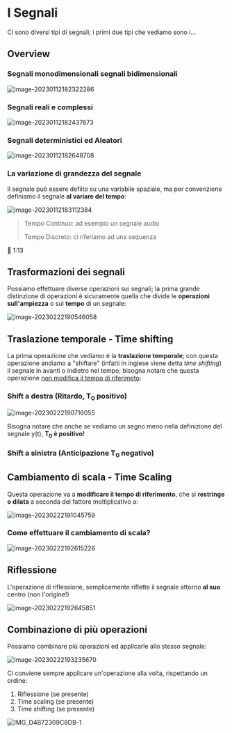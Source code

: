 # I Segnali

Ci sono diversi tipi di segnali; i primi due tipi che vediamo sono i... 

## Overview

### Segnali monodimensionali  segnali bidimensionali

![image-20230112182322286](./assets/image-20230112182322286.png)

### Segnali reali e complessi

![image-20230112182437673](./assets/image-20230112182437673.png)

### Segnali deterministici ed Aleatori

![image-20230112182648708](./assets/image-20230112182648708.png)

### La variazione di grandezza del segnale

Il segnale può essere defiito su una variabile spaziale, ma per convenzione definiamo il segnale **al variare del tempo**:

![image-20230112183112384](./assets/image-20230112183112384.png)

> Tempo Continuo: ad esempio un segnale audio
>
> Tempo Discreto: ci riferiamo ad una sequenza

🏁 1:13

## Trasformazioni dei segnali

Possiamo effettuare diverse operazioni sui segnali; la prima grande distinzione di operazioni è sicuramente quella che divide le **operazioni sull'ampiezza** o sul **tempo** di un segnale:

![image-20230222190546058](./assets/image-20230222190546058.png)

## Traslazione temporale - Time shifting

La prima operazione che vediamo è la **traslazione temporale**; con questa operazione andiamo a "shiftare" (infatti in inglese viene detta _time shifting_) il segnale in avanti o indietro nel tempo; bisogna notare che questa operazione <u>non modifica il tempo di riferimeto</u>:

### Shift a destra (Ritardo, T<sub>0</sub> positivo)

![image-20230222190716055](./assets/image-20230222190716055.png)

Bisogna notare che anche se vediamo un segno meno nella definizione del segnale y(t), **T<sub>0</sub> è positivo!**

### Shift a sinistra (Anticipazione T<sub>0</sub> negativo)

## Cambiamento di scala - Time Scaling

Questa operazione va a **modificare il tempo di riferimento**, che si **restringe o dilata** a seconda del fattore moltiplicativo a:

![image-20230222191045759](./assets/image-20230222191045759.png)

### Come effettuare il cambiamento di scala?

![image-20230222192615226](./assets/image-20230222192615226.png)

## Riflessione

L'operazione di riflessione, semplicemente riflette il segnale attorno **al suo** centro (non l'origine!)

![image-20230222192645851](./assets/image-20230222192645851.png)

## Combinazione di più operazioni

Possiamo combinare più operazioni ed applicarle allo stesso segnale:

![image-20230222193235670](./assets/image-20230222193235670.png)

Ci conviene sempre applicare un'operazione alla volta, rispettando un ordine:

1. Riflessione (se presente)
2. Time scaling (se presente)
3. Time shifting (se presente)

![IMG_D4B72309C8DB-1](./assets/IMG_D4B72309C8DB-1.jpeg)

